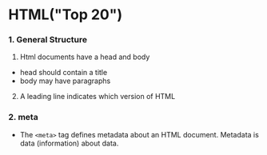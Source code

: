 # HTML("Top 20")

### 1. General Structure

1.  Html documents have a head and body

+   head should contain a title
+   body may have paragraphs

2.  A leading line indicates which version of HTML

### 2. meta

+   The `<meta>` tag defines metadata about an HTML document. Metadata is data (information) about data.


